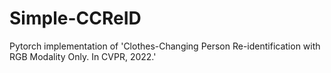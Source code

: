 # Simple-CCReID
Pytorch implementation of 'Clothes-Changing Person Re-identification with RGB Modality Only. In CVPR, 2022.'
